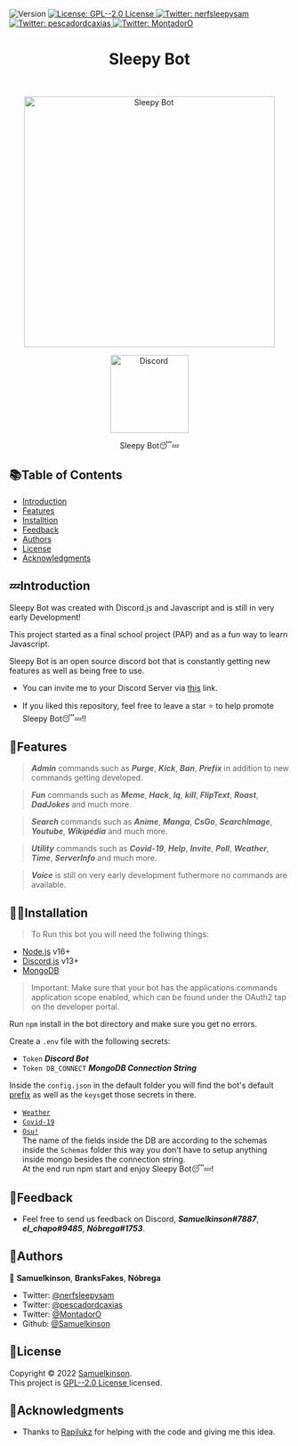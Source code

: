 <p>
  <img alt="Version" src="https://img.shields.io/badge/version-1.0.0-blue.svg?cacheSeconds=2592000" />
  <a href="https://choosealicense.com/licenses/gpl-2.0/" target="_blank">
    <img alt="License: GPL--2.0 License " src="https://img.shields.io/badge/License-GPL--2.0 License -yellow.svg" />
  </a>
  <a href="https://twitter.com/nerfsleepysam" target="_blank">
    <img alt="Twitter: nerfsleepysam" src="https://img.shields.io/twitter/follow/nerfsleepysam.svg?style=social" />
  </a>
  <a href="https://twitter.com/pescadordcaxias" target="_blank">
    <img alt="Twitter: pescadordcaxias" src="https://img.shields.io/twitter/follow/pescadordcaxias.svg?style=social" />
  </a>
  <a href="https://twitter.com/MontadorO" target="_blank">
    <img alt="Twitter: MontadorO" src="https://img.shields.io/twitter/follow/MontadorO.svg?style=social" />
  </a>
</p>

<h1 align="center"> Sleepy Bot </h1> <br>
<p align="center">
  <a href="https://discord.com/api/oauth2/authorize?client_id=863936621656932372&permissions=8&scope=bot">
    <img alt="Sleepy Bot" title="Sleepy Bot" src="https://i.pinimg.com/originals/57/f7/3c/57f73c7a5f8d65a6f2598b0f609df675.jpg" width="450">
  </a>
</p>

<p align="center">
  <a href="https://discord.com">
    <img alt="Discord" title="Discord Download" src="https://tm.ibxk.com.br/2021/05/14/14141728081248.jpg?ims=704x264" width="140">
  </a>
</p>
<p align="center">
  Sleepy Bot😴💤
</p>

<!-- START doctoc generated TOC please keep comment here to allow auto update -->
<!-- DON'T EDIT THIS SECTION, INSTEAD RE-RUN doctoc TO UPDATE -->
## 📚Table of Contents

- [Introduction](#introduction)
- [Features](#features)
- [Installtion](#installation)
- [Feedback](#feedback)
- [Authors](#authors)
- [License](#license)
- [Acknowledgments](#acknowledgments)

<!-- END doctoc generated TOC please keep comment here to allow auto update -->

## 💤Introduction
Sleepy Bot was created with Discord.js and Javascript and is still in very early Development!

This project started as a final school project (PAP) and as a fun way to learn Javascript.

Sleepy Bot is an open source discord bot that is constantly getting new features as well as being free to use.

* You can invite me to your Discord Server via [this](https://discord.com/api/oauth2/authorize?client_id=863936621656932372&permissions=8&scope=bot) link. 

* If you liked this repository, feel free to leave a star ⭐ to help promote Sleepy Bot😴💤!!

## 🎴Features

> <i><b>Admin</b></i> commands such as <i><b>Purge</b></i>, <i><b>Kick</b></i>, <i><b>Ban</b></i>, <i><b>Prefix</b></i> in addition to new commands getting developed.

> <i><b>Fun</b></i> commands such as <i><b>Meme</b></i>, <i><b>Hack</b></i>, <i><b>Iq</b></i>, <i><b>kill</b></i>, <i><b>FlipText</b></i>, <i><b>Roast</b></i>, <i><b>DadJokes</b></i> and much more.

> <i><b>Search</b></i> commands such as <i><b>Anime</b></i>, <i><b>Manga</b></i>, <i><b>CsGo</b></i>, <i><b>SearchImage</b></i>, <i><b>Youtube</b></i>, <i><b>Wikipédia</b></i> and much more.

> <i><b>Utility</b></i> commands such as <i><b>Covid-19</b></i>, <i><b>Help</b></i>, <i><b>Invite</b></i>, <i><b>Poll</b></i>, <i><b>Weather</b></i>, <i><b>Time</b></i>, <i><b>ServerInfo</b></i> and much more.

> <i><b>Voice</b></i> is still on very early development futhermore no commands are available. 

## 👩‍💻Installation

> To Run this bot you will need the follwing things:

* [Node.js](https://nodejs.org/en/) v16+
* [Discord.js](https://discord.js.org/#/) v13+
* [MongoDB](https://www.mongodb.com)

>Important: Make sure that your bot has the applications.commands application scope enabled, which can be found under the OAuth2 tap on the developer portal.

Run <code>npm</code> install in the bot directory and make sure you get no errors.

 Create a <code>.env</code> file with the following secrets: 
 * <code>Token</code>  <i>**Discord Bot**</i>
 * <code>Token DB_CONNECT</code> <i>**MongoDB Connection String**</i>

Inside the <code>config.json</code> in the default folder you will find the bot's default [prefix](https://twitter.com/nerfsleepysam/status/1487151670245085184) as well as the <code>keys</code>get those secrets in there.
* <code>[Weather](https://openweathermap.org/api)</code> 
* <code>[Covid-19](https://rapidapi.com/api-sports/api/covid-193)</code>
* <code>[Osu!](https://osu.ppy.sh/p/api)</code>
<br>The name of the fields inside the DB are according to the schemas inside the <code>Schemas</code> folder this way you don't have to setup anything inside mongo besides the connection string. 
<br>At the end run npm start and enjoy Sleepy Bot😴💤!

 
## 💬Feedback

* Feel free to send us feedback on Discord, <i><b>Samuelkinson#7887</b></i>, <i><b>el_chapo#9485</b></i>, <i><b>Nóbrega#1753</b></i>.

## 👤Authors
👤 **Samuelkinson**, **BranksFakes**, **Nóbrega**

* Twitter: [@nerfsleepysam](https://twitter.com/nerfsleepysam)
* Twitter: [@pescadordcaxias](https://twitter.com/pescadordcaxias)
* Twitter: [@MontadorO](https://twitter.com/MontadorO)
* Github: [@Samuelkinson](https://github.com/Samuelkinson)

## 📝License

Copyright © 2022 [Samuelkinson](https://github.com/Samuelkinson).<br />
This project is [GPL--2.0 License ](https://choosealicense.com/licenses/gpl-2.0/) licensed.

## 🤖Acknowledgments

* Thanks to [Rapilukz](https://github.com/rapilukz/) for helping with the code and giving me this idea.

